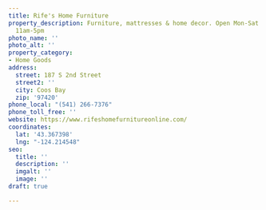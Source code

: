 ```yaml
---
title: Rife's Home Furniture
property_description: Furniture, mattresses & home decor. Open Mon-Sat 10am-6pm; Sundays
  11am-5pm
photo_name: ''
photo_alt: ''
property_category:
- Home Goods
address:
  street: 187 S 2nd Street
  street2: ''
  city: Coos Bay
  zip: '97420'
phone_local: "(541) 266-7376"
phone_toll_free: ''
website: https://www.rifeshomefurnitureonline.com/
coordinates:
  lat: '43.367398'
  lng: "-124.214548"
seo:
  title: ''
  description: ''
  imgalt: ''
  image: ''
draft: true

---
```

